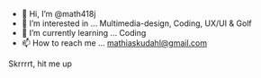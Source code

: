 - 👋 Hi, I’m @math418j
- 👀 I’m interested in ... Multimedia-design, Coding, UX/UI & Golf  
- 🌱 I’m currently learning ... Coding 
- 📫 How to reach me ... mathiaskudahl@gmail.com

Skrrrrt, hit me up


<!---
math418j/math418j is a ✨ special ✨ repository because its `README.md` (this file) appears on your GitHub profile.
You can click the Preview link to take a look at your changes.
--->

